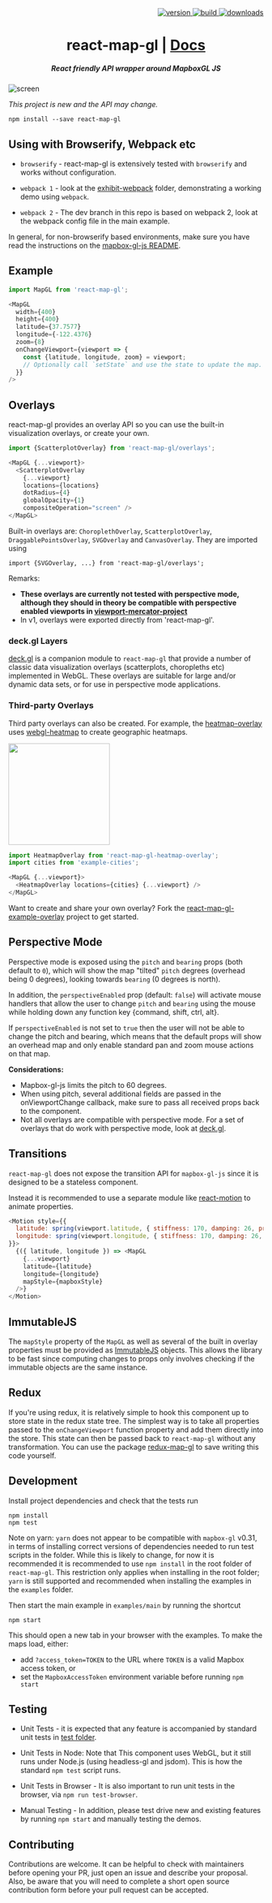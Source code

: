 <p align="right">
  <a href="https://npmjs.org/package/react-map-gl">
    <img src="https://img.shields.io/npm/v/react-map-gl.svg?style=flat-square" alt="version" />
  </a>
  <a href="https://travis-ci.org/uber/react-map-gl">
    <img src="https://img.shields.io/travis/uber/react-map-gl/master.svg?style=flat-square" alt="build" />
  </a>
  <a href="https://npmjs.org/package/react-map-gl">
    <img src="https://img.shields.io/npm/dm/react-map-gl.svg?style=flat-square" alt="downloads" />
  </a>
</p>

<h1 align="center">react-map-gl | <a href="https://uber.github.io/react-map-gl">Docs</a></h1>

<h5 align="center">React friendly API wrapper around MapboxGL JS</h5>

![screen](https://cloud.githubusercontent.com/assets/499192/11028165/49f41da2-86bc-11e5-85eb-9279621ef971.png)

*This project is new and the API may change.*

    npm install --save react-map-gl

## Using with Browserify, Webpack etc

* `browserify` - react-map-gl is extensively tested with `browserify` and works without configuration.

* `webpack 1` - look at the [exhibit-webpack](https://github.com/uber/react-map-gl/tree/master/examples/exhibit-webpack)
folder, demonstrating a working demo using `webpack`.

* `webpack 2` - The dev branch in this repo is based on webpack 2, look at the webpack config file in the main example.

In general, for non-browserify based environments, make sure you have read the instructions on the
[mapbox-gl-js README](https://github.com/mapbox/mapbox-gl-js#using-mapbox-gl-js-with-other-module-systems).

## Example

```js
import MapGL from 'react-map-gl';

<MapGL
  width={400}
  height={400}
  latitude={37.7577}
  longitude={-122.4376}
  zoom={8}
  onChangeViewport={viewport => {
    const {latitude, longitude, zoom} = viewport;
    // Optionally call `setState` and use the state to update the map.
  }}
/>
```

## Overlays

react-map-gl provides an overlay API so you can use the built-in visualization
overlays, or create your own.

```js
import {ScatterplotOverlay} from 'react-map-gl/overlays';

<MapGL {...viewport}>
  <ScatterplotOverlay
    {...viewport}
    locations={locations}
    dotRadius={4}
    globalOpacity={1}
    compositeOperation="screen" />
</MapGL>
```

Built-in overlays are: `ChoroplethOverlay`, `ScatterplotOverlay`, `DraggablePointsOverlay`,
`SVGOverlay` and `CanvasOverlay`. They are imported using
```
import {SVGOverlay, ...} from 'react-map-gl/overlays';
```
Remarks:
* **These overlays are currently not tested with perspective mode, although
  they should in theory be compatible with perspective enabled viewports in
  [viewport-mercator-project](https://github.com/uber-common/viewport-mercator-project)**
* In v1, overlays were exported directly from 'react-map-gl'.

### deck.gl Layers

[deck.gl](https://github.com/uber/deck.gl) is a companion module to
`react-map-gl` that provide a number of classic data visualization overlays
(scatterplots, choropleths etc) implemented in WebGL. These overlays are
suitable for large and/or dynamic data sets, or for use in perspective mode
applications.

### Third-party Overlays

Third party overlays can also be created. For example, the
[heatmap-overlay](https://github.com/vicapow/react-map-gl-heatmap-overlay) uses
[webgl-heatmap](https://github.com/vicapow/webgl-heatmap) to create geographic
heatmaps.

<img width=200 src="https://cloud.githubusercontent.com/assets/499192/11028150/33f34640-86bc-11e5-9678-3fa1798394d5.gif" />

```js
import HeatmapOverlay from 'react-map-gl-heatmap-overlay';
import cities from 'example-cities';

<MapGL {...viewport}>
  <HeatmapOverlay locations={cities} {...viewport} />
</MapGL>
```

Want to create and share your own overlay? Fork the
[react-map-gl-example-overlay](https://github.com/vicapow/react-map-gl-example-overlay)
project to get started.

## Perspective Mode

Perspective mode is exposed using the `pitch` and `bearing` props
(both default to `0`), which will show the map "tilted" `pitch` degrees
(overhead being 0 degrees), looking towards `bearing` (0 degrees is north).

In addition, the `perspectiveEnabled` prop (default: `false`)
will activate mouse handlers that allow the user to change `pitch` and
`bearing` using the mouse while holding down any function key {command, shift, ctrl, alt}.

If `perspectiveEnabled` is not set to `true` then the user will not be able to
change the pitch and bearing, which means that the default props will show
an overhead map and only enable standard pan and zoom mouse actions on that map.

**Considerations:**

- Mapbox-gl-js limits the pitch to 60 degrees.
- When using pitch, several additional fields are passed in the
onViewportChange callback, make sure to pass all received props back to
the component.
- Not all overlays are compatible with perspective mode. For a set of overlays that
do work with perspective mode, look at [deck.gl](https://github.com/uber/deck.gl).

## Transitions

`react-map-gl` does not expose the transition API for `mapbox-gl-js` since it is
designed to be a stateless component.

Instead it is recommended to use a separate module like
[react-motion](https://github.com/chenglou/react-motion)
to animate properties.

```js
<Motion style={{
  latitude: spring(viewport.latitude, { stiffness: 170, damping: 26, precision: 0.000001 }),
  longitude: spring(viewport.longitude, { stiffness: 170, damping: 26, precision: 0.000001 })
}}>
  {({ latitude, longitude }) => <MapGL
    {...viewport}
    latitude={latitude}
    longitude={longitude}
    mapStyle={mapboxStyle}
  />}
</Motion>
```

## ImmutableJS

The `mapStyle` property of the `MapGL` as well as several of the built in
overlay properties must be provided as
[ImmutableJS](https://facebook.github.io/immutable-js) objects. This allows
the library to be fast since computing changes to props only involves checking
if the immutable objects are the same instance.

## Redux

If you're using redux, it is relatively simple to hook this component up to
store state in the redux state tree. The simplest way is to take all
properties passed to the `onChangeViewport` function property and add them
directly into the store. This state can then be passed back to `react-map-gl`
without any transformation. You can use the package
[redux-map-gl](https://github.com/Willyham/redux-map-gl) to save writing this
code yourself.

## Development

Install project dependencies and check that the tests run

    npm install
    npm test

Note on yarn: `yarn` does not appear to be compatible with `mapbox-gl` v0.31,
in terms of installing correct versions of dependencies needed to run
test scripts in the folder.
While this is likely to change, for now it is recommended it is recommended to
use `npm install` in the root folder of `react-map-gl`. This restriction only
applies when installing in the root folder; `yarn` is still supported and
recommended when installing the examples in the `examples` folder.

Then start the main example in `examples/main` by running the shortcut

    npm start

This should open a new tab in your browser with the examples.
To make the maps load, either:
* add `?access_token=TOKEN` to the URL where `TOKEN` is a valid Mapbox access token, or
* set the `MapboxAccessToken` environment variable before running `npm start`

## Testing

* Unit Tests - it is expected that any feature is accompanied by
  standard unit tests in [test folder](./test).

* Unit Tests in Node: Note that This component uses WebGL, but it still runs
  under Node.js (using headless-gl and jsdom).
  This is how the standard `npm test` script runs.

* Unit Tests in Browser - It is also important to run unit tests in the browser,
  via `npm run test-browser`.

* Manual Testing - In addition, please test drive new and existing features
  by running `npm start` and manually testing the demos.

## Contributing

Contributions are welcome. It can be helpful to check with maintainers before
opening your PR, just open an issue and describe your proposal. Also, be aware
that you will need to complete a short open source contribution form before your
pull request can be accepted.
